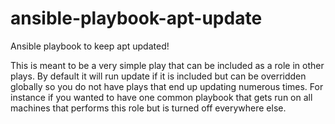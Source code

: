 ansible-playbook-apt-update
===========================

Ansible playbook to keep apt updated!

This is meant to be a very simple play that can be included as a role in other plays. By default it will run update if it
is included but can be overridden globally so you do not have plays that end up updating numerous times. For instance if
you wanted to have one common playbook that gets run on all machines that performs this role but is turned off everywhere
else.
